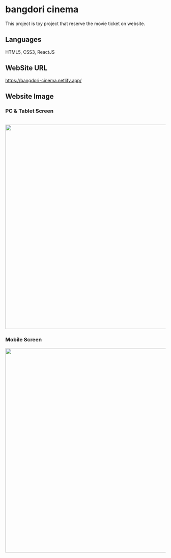 # bangdori cinema

This project is toy project that reserve the movie ticket on website.

## Languages

HTML5, CSS3, ReactJS

## WebSite URL
https://bangdori-cinema.netlify.app/

## Website Image

### PC & Tablet Screen
<br>
<img src="https://user-images.githubusercontent.com/44726494/212469740-f9536dd0-f187-46c2-b6ba-ad73174cdf91.png" width="640">

### Mobile Screen
<img src="https://user-images.githubusercontent.com/44726494/212469748-c2dd576b-7f22-46dc-9c19-48eb0634c9ba.png" width="640">
